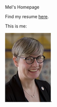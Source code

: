 Mel's Homepage

Find my resume [here](myresume).

This is me:

![portrait](/images/Mel-Lib-Portrait-Small.jpg).
